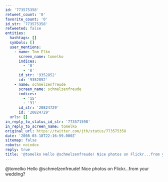 ```yaml
---
id: '773575358'
retweet_count: '0'
favorite_count: '0'
id_str: '773575358'
retweeted: false
entities:
  hashtags: []
  symbols: []
  user_mentions:
    - name: Tom Elko
      screen_name: tomelko
      indices:
        - '0'
        - '8'
      id_str: '9352852'
      id: '9352852'
    - name: schmelzenfreude
      screen_name: schmelzenfreude
      indices:
        - '15'
        - '31'
      id_str: '20824729'
      id: '20824729'
  urls: []
in_reply_to_status_id_str: '773571598'
in_reply_to_screen_name: tomelko
original_url: https://twitter.com/jth/status/773575358
date: '2008-03-18T22:16:59.000Z'
sitemap: false
robots: noindex
reply: true
title: '@tomelko Hello @schmelzenfreude! Nice photos on Flickr...from your wedding?'
---
```


@tomelko Hello @schmelzenfreude! Nice photos on Flickr...from your wedding?